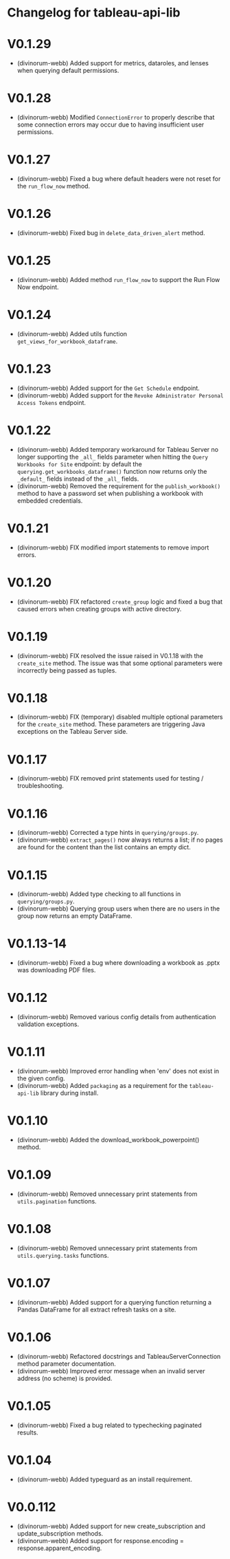 # Changelog for tableau-api-lib

# V0.1.29
- (divinorum-webb) Added support for metrics, dataroles, and lenses when querying default permissions.

# V0.1.28
- (divinorum-webb) Modified `ConnectionError` to properly describe that some connection errors may occur due to having insufficient user permissions.

# V0.1.27
- (divinorum-webb) Fixed a bug where default headers were not reset for the `run_flow_now` method.

# V0.1.26
- (divinorum-webb) Fixed bug in `delete_data_driven_alert` method.

# V0.1.25
- (divinorum-webb) Added method `run_flow_now` to support the Run Flow Now endpoint.

# V0.1.24
- (divinorum-webb) Added utils function `get_views_for_workbook_dataframe`.

# V0.1.23
- (divinorum-webb) Added support for the `Get Schedule` endpoint.
- (divinorum-webb) Added support for the `Revoke Administrator Personal Access Tokens` endpoint.

# V0.1.22
- (divinorum-webb) Added temporary workaround for Tableau Server no longer supporting the `_all_` fields 
  parameter when hitting the `Query Workbooks for Site` endpoint: by default the `querying.get_workbooks_dataframe()`
  function now returns only the `_default_` fields instead of the `_all_` fields.
- (divinorum-webb) Removed the requirement for the `publish_workbook()` method to have a password set
when publishing a workbook with embedded credentials.


# V0.1.21
- (divinorum-webb) FIX modified import statements to remove import errors.

# V0.1.20
- (divinorum-webb) FIX refactored `create_group` logic and fixed a bug that caused errors
when creating groups with active directory.

# V0.1.19
- (divinorum-webb) FIX resolved the issue raised in V0.1.18 with the `create_site` method.
The issue was that some optional parameters were incorrectly being passed as tuples.

# V0.1.18
- (divinorum-webb) FIX (temporary) disabled multiple optional parameters for the `create_site` method. 
  These parameters are triggering Java exceptions on the Tableau Server side.

# V0.1.17
- (divinorum-webb) FIX removed print statements used for testing / troubleshooting.

# V0.1.16
- (divinorum-webb) Corrected a type hints in `querying/groups.py`.
- (divinorum-webb) `extract_pages()` now always returns a list; if no pages are found for the content than the list contains an empty dict.

# V0.1.15
- (divinorum-webb) Added type checking to all functions in `querying/groups.py`.
- (divinorum-webb) Querying group users when there are no users in the group now returns an empty DataFrame.
 
# V0.1.13-14
- (divinorum-webb) Fixed a bug where downloading a workbook as .pptx was downloading PDF files.

# V0.1.12
- (divinorum-webb) Removed various config details from authentication validation exceptions.

# V0.1.11
- (divinorum-webb) Improved error handling when 'env' does not exist in the given config.
- (divinorum-webb) Added `packaging` as a requirement for the `tableau-api-lib` library during install.

# V0.1.10
- (divinorum-webb) Added the download_workbook_powerpoint() method.

# V0.1.09
- (divinorum-webb) Removed unnecessary print statements from `utils.pagination` functions.

# V0.1.08
- (divinorum-webb) Removed unnecessary print statements from `utils.querying.tasks` functions.

# V0.1.07
- (divinorum-webb) Added support for a querying function returning a Pandas DataFrame for all extract refresh tasks on a site.

# V0.1.06
- (divinorum-webb) Refactored docstrings and TableauServerConnection method parameter documentation.
- (divinorum-webb) Improved error message when an invalid server address (no scheme) is provided.

# V0.1.05
- (divinorum-webb) Fixed a bug related to typechecking paginated results.

# V0.1.04
- (divinorum-webb) Added typeguard as an install requirement.

# V0.0.112
- (divinorum-webb) Added support for new create_subscription and update_subscription methods.
- (divinorum-webb) Added support for response.encoding = response.apparent_encoding.
